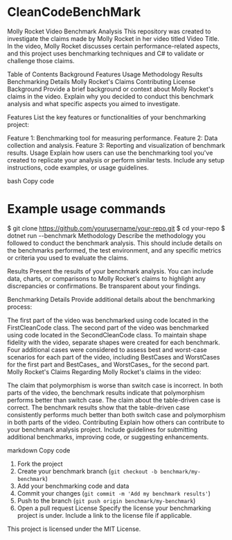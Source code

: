 # CleanCodeBenchMark
Molly Rocket Video Benchmark Analysis
This repository was created to investigate the claims made by Molly Rocket in her video titled Video Title. In the video, Molly Rocket discusses certain performance-related aspects, and this project uses benchmarking techniques and C# to validate or challenge those claims.

Table of Contents
Background
Features
Usage
Methodology
Results
Benchmarking Details
Molly Rocket's Claims
Contributing
License
Background
Provide a brief background or context about Molly Rocket's claims in the video. Explain why you decided to conduct this benchmark analysis and what specific aspects you aimed to investigate.

Features
List the key features or functionalities of your benchmarking project:

Feature 1: Benchmarking tool for measuring performance.
Feature 2: Data collection and analysis.
Feature 3: Reporting and visualization of benchmark results.
Usage
Explain how users can use the benchmarking tool you've created to replicate your analysis or perform similar tests. Include any setup instructions, code examples, or usage guidelines.

bash
Copy code
# Example usage commands
$ git clone https://github.com/yourusername/your-repo.git
$ cd your-repo
$ dotnet run --benchmark
Methodology
Describe the methodology you followed to conduct the benchmark analysis. This should include details on the benchmarks performed, the test environment, and any specific metrics or criteria you used to evaluate the claims.

Results
Present the results of your benchmark analysis. You can include data, charts, or comparisons to Molly Rocket's claims to highlight any discrepancies or confirmations. Be transparent about your findings.

Benchmarking Details
Provide additional details about the benchmarking process:

The first part of the video was benchmarked using code located in the FirstCleanCode class.
The second part of the video was benchmarked using code located in the SecondCleanCode class.
To maintain shape fidelity with the video, separate shapes were created for each benchmark.
Four additional cases were considered to assess best and worst-case scenarios for each part of the video, including BestCases and WorstCases for the first part and BestCases_ and WorstCases_ for the second part.
Molly Rocket's Claims
Regarding Molly Rocket's claims in the video:

The claim that polymorphism is worse than switch case is incorrect. In both parts of the video, the benchmark results indicate that polymorphism performs better than switch case.
The claim about the table-driven case is correct. The benchmark results show that the table-driven case consistently performs much better than both switch case and polymorphism in both parts of the video.
Contributing
Explain how others can contribute to your benchmark analysis project. Include guidelines for submitting additional benchmarks, improving code, or suggesting enhancements.

markdown
Copy code
1. Fork the project
2. Create your benchmark branch (`git checkout -b benchmark/my-benchmark`)
3. Add your benchmarking code and data
4. Commit your changes (`git commit -m 'Add my benchmark results'`)
5. Push to the branch (`git push origin benchmark/my-benchmark`)
6. Open a pull request
License
Specify the license your benchmarking project is under. Include a link to the license file if applicable.

This project is licensed under the MIT License.
